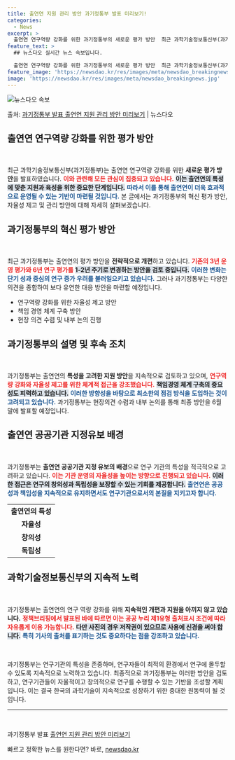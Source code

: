 ```yaml
---
title: 출연연 지원 관리 방안 과기정통부 발표 미리보기!
categories:
  - News
excerpt: >
  출연연 연구역량 강화를 위한 과기정통부의 새로운 평가 방안  최근 과학기술정보통신부(과기정통부)는 출연연 공…
feature_text: >
  ## 뉴스다오 실시간 뉴스 속보입니다.

  출연연 연구역량 강화를 위한 과기정통부의 새로운 평가 방안  최근 과학기술정보통신부(과기정통부)는 출연연 공…
feature_image: 'https://newsdao.kr/res/images/meta/newsdao_breakingnews.jpg'
image: 'https://newsdao.kr/res/images/meta/newsdao_breakingnews.jpg'
---
```


![뉴스다오 속보](https://newsdao.kr/res/images/meta/newsdao_breakingnews.jpg)

<p>출처: <a href="https://newsdao.kr/4349" rel="dofollow">과기정통부 발표 출연연 지원 관리 방안 미리보기</a> | 뉴스다오</p>

<h2 data-ke-size="size26">출연연 연구역량 강화를 위한 평가 방안</h2>

<p data-ke-size="size16">&nbsp;</p>

최근 과학기술정보통신부(과기정통부)는 출연연 연구역량 강화를 위한 <b>새로운 평가 방안</b>을 발표하였습니다. <b><span style="color: #ee2323;">이와 관련해 모든 관심이 집중되고 있습니다.</span></b> <b><span style="background-color: #21538527;">이는 출연연의 특성에 맞춘 지원과 육성을 위한 중요한 단계입니다.</span></b> <b><span style="color: #1a5490;">따라서 이를 통해 출연연이 더욱 효과적으로 운영될 수 있는 기반이 마련될 것입니다.</span></b> 본 글에서는 과기정통부의 혁신 평가 방안, 자율성 제고 및 관리 방안에 대해 자세히 살펴보겠습니다.

<h2 data-ke-size="size26">과기정통부의 혁신 평가 방안</h2>

<p data-ke-size="size16">&nbsp;</p>

최근 과기정통부는 출연연의 평가 방안을 <b>전략적으로 개편</b>하고 있습니다. <b><span style="color: #ee2323;">기존의 3년 운영 평가와 6년 연구 평가를</span></b> <b><span style="background-color: #21538527;">1-2년 주기로 변경하는 방안을 검토 중입니다.</span></b> <b><span style="color: #1a5490;">이러한 변화는 단기 성과 중심의 연구 증가 우려를 불러일으키고 있습니다.</span></b> 그러나 과기정통부는 다양한 의견을 종합하여 보다 유연한 대응 방안을 마련할 예정입니다.

<ul>
  <li>연구역량 강화를 위한 자율성 제고 방안</li>
  <li>책임 경영 체계 구축 방안</li>
  <li>현장 의견 수렴 및 내부 논의 진행</li>
</ul>

<h2 data-ke-size="size26">과기정통부의 설명 및 후속 조치</h2>

<p data-ke-size="size16">&nbsp;</p>

과기정통부는 출연연의 <b>특성을 고려한 지원 방안</b>을 지속적으로 검토하고 있으며, <b><span style="color: #ee2323;">연구역량 강화와 자율성 제고를 위한 체계적 접근을 강조했습니다.</span></b> <b><span style="background-color: #21538527;">책임경영 체계 구축의 중요성도 피력하고 있습니다.</span></b> <b><span style="color: #1a5490;">이러한 방향성을 바탕으로 최소한의 점검 방식을 도입하는 것이 고려되고 있습니다.</span></b> 과기정통부는 현장의견 수렴과 내부 논의를 통해 최종 방안을 6월 말에 발표할 예정입니다.

<h2 data-ke-size="size26">출연연 공공기관 지정유보 배경</h2>

<p data-ke-size="size16">&nbsp;</p>

과기정통부는 <b>출연연 공공기관 지정 유보의 배경</b>으로 연구 기관의 특성을 적극적으로 고려하고 있습니다. <b><span style="color: #ee2323;">이는 기관 운영의 자율성을 높이는 방향으로 진행되고 있습니다.</span></b> <b><span style="background-color: #21538527;">이러한 접근은 연구의 창의성과 독립성을 보장할 수 있는 기회를 제공합니다.</span></b> <b><span style="color: #1a5490;">출연연은 공공성과 책임성을 지속적으로 유지하면서도 연구기관으로서의 본질을 지키고자 합니다.</span></b>

<table>
  <tr>
    <td style="text-align: center; height: 17px;"><b>출연연의 특성</b></td>
  </tr>
  <tr>
    <td style="text-align: center; height: 17px;"><b>자율성</b></td>
  </tr>
  <tr>
    <td style="text-align: center; height: 17px;"><b>창의성</b></td>
  </tr>
  <tr>
    <td style="text-align: center; height: 17px;"><b>독립성</b></td>
  </tr>
</table>

<h2 data-ke-size="size26">과학기술정보통신부의 지속적 노력</h2>

<p data-ke-size="size16">&nbsp;</p>

과기정통부는 출연연의 연구 역량 강화를 위해 <b>지속적인 개편과 지원을 아끼지 않고 있습니다.</b> <b><span style="color: #ee2323;">정책브리핑에서 발표된 바에 따르면 이는 공공 누리 제1유형 출처표시 조건에 따라 자유롭게 이용 가능합니다.</span></b> <b><span style="background-color: #21538527;">다만 사진의 경우 저작권이 있으므로 사용에 신경을 써야 합니다.</span></b> <b><span style="color: #1a5490;">특히 기사의 출처를 표기하는 것도 중요하다는 점을 강조하고 있습니다.</span></b>

<p data-ke-size="size16">&nbsp;</p>

과기정통부는 연구기관의 특성을 존중하며, 연구자들이 최적의 환경에서 연구에 몰두할 수 있도록 지속적으로 노력하고 있습니다. 최종적으로 과기정통부는 이러한 방안을 검토하고, 연구기관들이 자율적이고 창의적으로 연구를 수행할 수 있는 기반을 조성할 계획입니다. 이는 결국 한국의 과학기술이 지속적으로 성장하기 위한 중대한 원동력이 될 것입니다.

<hr>

<p data-ke-size="size16">&nbsp;</p>

과기정통부 발표 <a href="https://newsdao.kr/4349" target="_blank">출연연 지원 관리 방안 미리보기</a> 

빠르고 정확한 뉴스를 원한다면? 바로, <a href="https://newsdao.kr" rel="dofollow">newsdao.kr</a>


